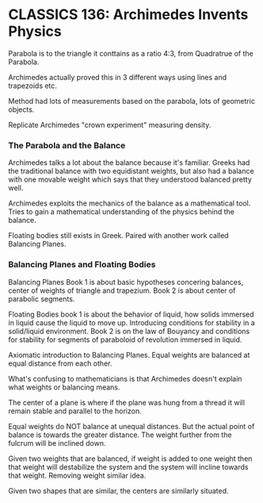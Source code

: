 # CLASSICS 136: Archimedes Invents Physics

Parabola is to the triangle it conttains as a ratio 4:3, from Quadratrue of the Parabola.

Archimedes actually proved this in 3 different ways using lines and trapezoids etc.

Method had lots of measurements based on the parabola, lots of geometric objects.

Replicate Archimedes "crown experiment" measuring density.



### The Parabola and the Balance

Archimedes talks a lot about the balance because it's familiar. Greeks had the traditional balance with two equidistant weights, but also had a balance with one movable weight which says that they understood balanced pretty well.

Archimedes exploits the mechanics of the balance as a mathematical tool. Tries to gain a mathematical understanding of the physics behind the balance.

Floating bodies still exists in Greek. Paired with another work called Balancing Planes.



### Balancing Planes and Floating Bodies

Balancing Planes Book 1 is about basic hypotheses concering balances, center of weights of triangle and trapezium. Book 2 is about center of parabolic segments.

Floating Bodies book 1 is about the behavior of liquid, how solids immersed in liquid cause the liquid to move up. Introducing conditions for stability in a solid/liquid environment. Book 2 is on the law of Bouyancy and conditions for stability for segments of paraboloid of revolution immersed in liquid.

Axiomatic introduction to Balancing Planes. Equal weights are balanced at equal distance from each other.

What's confusing to mathematicians is that Archimedes doesn't explain what weights or balancing means.

The center of a plane is where if the plane was hung from a thread it will remain stable and parallel to the horizon. 

Equal weights do NOT balance at unequal distances. But the actual point of balance is towards the greater distance. The weight further from the fulcrum will be inclined down.

Given two weights that are balanced, if weight is added to one weight then that weight will destabilize the system and the system will incline towards that weight. Removing weight similar idea.

Given two shapes that are similar, the centers are similarly situated.


